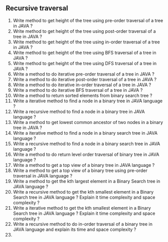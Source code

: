 ## Recursive traversal
1. Write method to get height of the tree using pre-order traversal of a tree in JAVA ?
2. Write method to get height of the tree using post-order traversal of a tree in JAVA ?
3. Write method to get height of the tree using in-order traversal of a tree in JAVA ?
4. Write method to get height of the tree using BFS traversal of a tree in JAVA ?
5. Write method to get height of the tree using DFS traversal of a tree in JAVA ?
6. Write a method to do iterative pre-order traversal of a tree in JAVA ?
7. Write a method to do iterative post-order traversal of a tree in JAVA ?
8. Write a method to do iterative in-order traversal of a tree in JAVA ?
9. Write a method to do iterative BFS traversal of a tree in JAVA ?
10. Write a method to return sorted elements from binary search tree ?  
11. Write a iterative method to find a node in a binary tree in JAVA language ?
12. Write a recursive method to find a node in a binary tree in JAVA language ?
13. Write a method to get lowest common ancestor of two nodes in a binary tree in JAVA ?
14. Write a iterative method to find a node in a binary search tree in JAVA language ?
15. Write a recursive method to find a node in a binary search tree in JAVA language ?
16. Write a method to do return level order traversal of binary tree in JAVA language ?
17. Write a method to get a top view of a binary tree in JAVA language ?
18. Write a method to get a top view of a binary tree using pre-order traversal in JAVA language ?
19. Write a method to get the kth largest element in a Binary Search tree in JAVA language ?
20. Write a recursive method to get the kth smallest element in a Binary Search tree in JAVA language ? Explain it time complexity and space complexity ?
21. Write a iterative method to get the kth smallest element in a Binary Search tree in JAVA language ? Explain it time complexity and space complexity ?
22. Write a recursive method to do in-order traversal of a binary tree in JAVA language and explain its time and space complexity ?
22. 